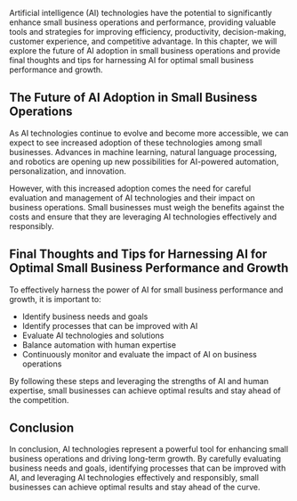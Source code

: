 

Artificial intelligence (AI) technologies have the potential to significantly enhance small business operations and performance, providing valuable tools and strategies for improving efficiency, productivity, decision-making, customer experience, and competitive advantage. In this chapter, we will explore the future of AI adoption in small business operations and provide final thoughts and tips for harnessing AI for optimal small business performance and growth.

The Future of AI Adoption in Small Business Operations
------------------------------------------------------

As AI technologies continue to evolve and become more accessible, we can expect to see increased adoption of these technologies among small businesses. Advances in machine learning, natural language processing, and robotics are opening up new possibilities for AI-powered automation, personalization, and innovation.

However, with this increased adoption comes the need for careful evaluation and management of AI technologies and their impact on business operations. Small businesses must weigh the benefits against the costs and ensure that they are leveraging AI technologies effectively and responsibly.

Final Thoughts and Tips for Harnessing AI for Optimal Small Business Performance and Growth
-------------------------------------------------------------------------------------------

To effectively harness the power of AI for small business performance and growth, it is important to:

* Identify business needs and goals
* Identify processes that can be improved with AI
* Evaluate AI technologies and solutions
* Balance automation with human expertise
* Continuously monitor and evaluate the impact of AI on business operations

By following these steps and leveraging the strengths of AI and human expertise, small businesses can achieve optimal results and stay ahead of the competition.

Conclusion
----------

In conclusion, AI technologies represent a powerful tool for enhancing small business operations and driving long-term growth. By carefully evaluating business needs and goals, identifying processes that can be improved with AI, and leveraging AI technologies effectively and responsibly, small businesses can achieve optimal results and stay ahead of the curve.


